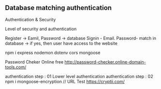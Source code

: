## Database matching authentication

Authentication & Security



Level of security and authentication




Register -> Eamil, Password -> database
Signin - Email. Password- match in database -> if yes, then user have access to the website


npm i express nodemon dotenv cors mongoose

Password Cheker Online free
http://password-checker.online-domain-tools.com/

authentication step : 01
    Lower level authentication
authentication step : 02
    npm i mongoose-encryption
    // URL Test
    https://cryptii.com/ 

